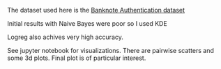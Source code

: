 The dataset used here is the [Banknote
Authentication dataset](https://archive.ics.uci.edu/ml/datasets/banknote+authentication)

Initial results with Naive Bayes were poor so I used KDE

Logreg also achives very high accuracy.

See jupyter notebook for visualizations. There are pairwise scatters and some 3d plots. Final
plot is of particular interest.
